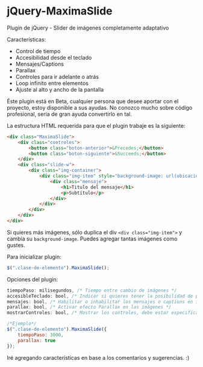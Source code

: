# jQuery-MaximaSlide
Plugin de jQuery - Slider de imágenes completamente adaptativo

Características:
- Control de tiempo
- Accesibilidad desde el teclado
- Mensajes/Captions
- Parallax
- Controles para ir adelante o atrás
- Loop infinito entre elementos
- Ajuste al alto y ancho de la pantalla

Éste plugin está en Beta, cualquier persona que desee aportar con el proyecto, estoy disponible a sus ayudas.
No conozco mucho sobre código profesional, sería de gran ayuda convertirlo en tal.

La estructura HTML requerida para que el plugin trabaje es la siguiente:

```html
<div class="MaximaSlide">
    <div class="controles">
        <button class="boton-anterior">&Precedes;</button>
        <button class="boton-siguiente">&Succeeds;</button>
    </div>
    <div class="slide-w">
        <div class="img-container">
            <div class="img-item" style="background-image: url(ubicacion_de_la_imagen)">
                <div class="mensaje">
                    <h1>Titulo del mensaje</h1>
                    <p>Subtítulo</p>
                </div>
            </div>
        </div>
    </div>
</div>
```

Si quieres más imágenes, sólo duplica el div ```<div class="img-item">``` y cambia su ```background-image```.
Puedes agregar tantas imágenes como gustes.

Para inicializar plugin:

```javascript
$(".clase-de-elemento").MaximaSlide();
```

Opciones del plugin:
```javascript
tiempoPaso: milisegundos, /* Tiempo entre cambio de imágenes */
accesibleTeclado: bool, /* Indicar si quieres tener la posibilidad de pasar la imagen desde las flechas del teclado */
mensajes: bool, /* Habilitar o inhabilitar los mensajes o captions en inglés */
parallax: bool, /* Activar efecto Parallax en las imágenes */
mostrarControles: bool, /* Mostrar los controles, debe estar especificado el HTML correspondiente, en caso contrario se desactivará automáticamente. */

/*Ejemplo*/
$(".clase-de-elemento").MaximaSlide({
    tiempoPaso: 3000,
    parallax: true
});
```

Iré agregando características en base a los comentarios y sugerencias. :)
